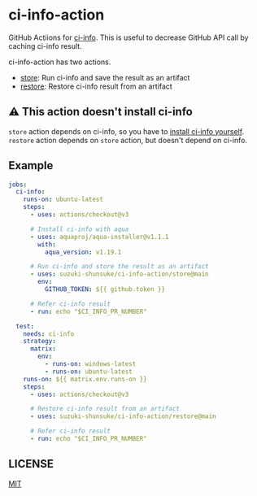 # ci-info-action

GitHub Actiions for [ci-info](https://github.com/suzuki-shunsuke/ci-info).
This is useful to decrease GitHub API call by caching ci-info result.

ci-info-action has two actions.

* [store](store): Run ci-info and save the result as an artifact
* [restore](restore): Restore ci-info result from an artifact

## :warning: This action doesn't install ci-info

`store` action depends on ci-info, so you have to [install ci-info yourself](https://github.com/suzuki-shunsuke/ci-info#install).
`restore` action depends on `store` action, but doesn't depend on ci-info.

## Example

```yaml
jobs:
  ci-info:
    runs-on: ubuntu-latest
    steps:
      - uses: actions/checkout@v3

      # Install ci-info with aqua
      - uses: aquaproj/aqua-installer@v1.1.1
        with:
          aqua_version: v1.19.1

      # Run ci-info and store the result as an artifact
      - uses: suzuki-shunsuke/ci-info-action/store@main
        env:
          GITHUB_TOKEN: ${{ github.token }}

      # Refer ci-info result
      - run: echo "$CI_INFO_PR_NUMBER"

  test:
    needs: ci-info
    strategy:
      matrix:
        env:
          - runs-on: windows-latest
          - runs-on: ubuntu-latest
    runs-on: ${{ matrix.env.runs-on }}
    steps:
      - uses: actions/checkout@v3

      # Restore ci-info result from an artifact
      - uses: suzuki-shunsuke/ci-info-action/restore@main

      # Refer ci-info result
      - run: echo "$CI_INFO_PR_NUMBER"
```

## LICENSE

[MIT](LICENSE)
